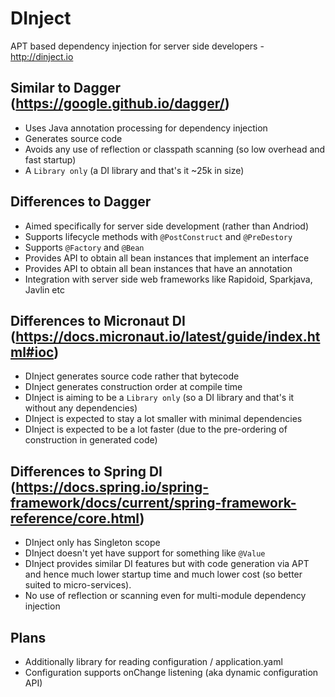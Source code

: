 # DInject
APT based dependency injection for server side developers - http://dinject.io

## Similar to Dagger (https://google.github.io/dagger/)

- Uses Java annotation processing for dependency injection
- Generates source code
- Avoids any use of reflection or classpath scanning (so low overhead and fast startup)
- A `Library only` (a DI library and that's it ~25k in size)


## Differences to Dagger 

- Aimed specifically for server side development (rather than Andriod)
- Supports lifecycle methods with `@PostConstruct` and `@PreDestory`
- Supports `@Factory` and `@Bean`
- Provides API to obtain all bean instances that implement an interface  
- Provides API to obtain all bean instances that have an annotation
- Integration with server side web frameworks like Rapidoid, Sparkjava, Javlin etc
  

## Differences to Micronaut DI (https://docs.micronaut.io/latest/guide/index.html#ioc)

- DInject generates source code rather that bytecode
- DInject generates construction order at compile time
- DInject is aiming to be a `Library only` (so a DI library and that's it without any dependencies)
- DInject is expected to stay a lot smaller with minimal dependencies 
- DInject is expected to be a lot faster (due to the pre-ordering of construction in generated code)

## Differences to Spring DI (https://docs.spring.io/spring-framework/docs/current/spring-framework-reference/core.html)

- DInject only has Singleton scope
- DInject doesn't yet have support for something like `@Value`
- DInject provides similar DI features but with code generation via APT
  and hence much lower startup time and much lower cost (so better suited to micro-services). 
- No use of reflection or scanning even for multi-module dependency injection 


## Plans

- Additionally library for reading configuration / application.yaml 
- Configuration supports onChange listening (aka dynamic configuration API)
